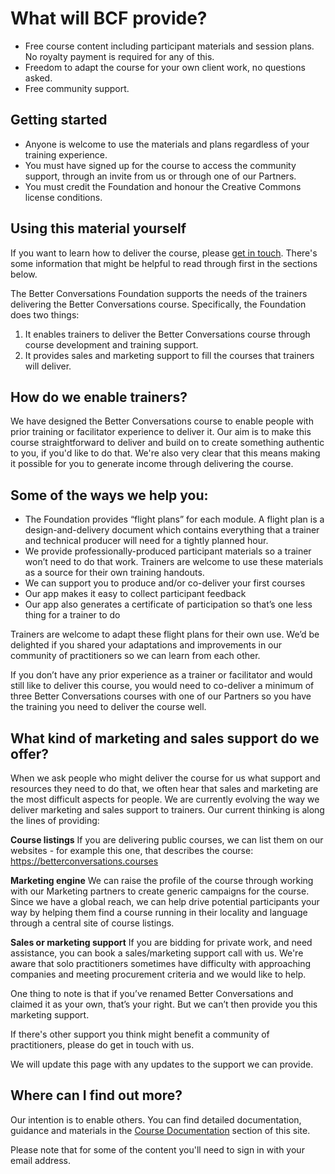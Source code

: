 # What will BCF provide?

- Free course content including participant materials and session plans. 
  No royalty payment is required for any of this.
- Freedom to adapt the course for your own client work, no questions asked.
- Free community support.

## Getting started

- Anyone is welcome to use the materials and plans regardless of your 
  training experience. 
- You must have signed up for the course to access the community support, 
  through an invite from us or through one of our Partners.
- You must credit the Foundation and honour the Creative Commons license conditions. 

## Using this material yourself


If you want to learn how to deliver the course, please [get in touch](mailto:hello@betterconversations.foundation). There's some information that might be helpful to read through first in the sections below.

The Better Conversations Foundation supports the needs of the trainers delivering the Better Conversations course. Specifically, the Foundation does two things:

1. It enables trainers to deliver the Better Conversations course through course development and training support.
2. It provides sales and marketing support to fill the courses that trainers will deliver.

## How do we enable trainers?

We have designed the Better Conversations course to enable people with prior training or facilitator experience to deliver it. Our aim is to make this course straightforward to deliver and build on to create something authentic to you, if you'd like to do that. We're also very clear that this means making it possible for you to generate income through delivering the course.

## Some of the ways we help you:

- The Foundation provides “flight plans” for each module. A flight plan is a design-and-delivery document which contains everything that a trainer and technical producer will need for a tightly planned hour.
- We provide professionally-produced participant materials so a trainer won’t need to do that work. Trainers are welcome to use these materials as a source for their own training handouts.
- We can support you to produce and/or co-deliver your first courses
- Our app makes it easy to collect participant feedback
- Our app also generates a certificate of participation so that’s one less thing for a trainer to do

Trainers are welcome to adapt these flight plans for their own use. We’d be delighted if you shared your adaptations and improvements in our community of practitioners so we can learn from each other.

If you don’t have any prior experience as a trainer or facilitator and would still like to deliver this course, you would need to co-deliver a minimum of three Better Conversations courses with one of our Partners so you have the training you need to deliver the course well.

## What kind of marketing and sales support do we offer?

When we ask people who might deliver the course for us what support and resources they need to do that, we often hear that sales and marketing are the most difficult aspects for people. We are currently evolving the way we deliver marketing and sales support to trainers. Our current thinking is along the lines of providing:

**Course listings** If you are delivering public courses, we can list them on our websites - for example this one, that describes the course: https://betterconversations.courses

**Marketing engine** We can raise the profile of the course through working with our Marketing partners to create generic campaigns for the course. Since we have a global reach, we can help drive potential participants your way by helping them find a course running in their locality and language through a central site of course listings.

**Sales or marketing support** If you are bidding for private work, and need assistance, you can book a sales/marketing support call with us. We're aware that solo practitioners sometimes have difficulty with approaching companies and meeting procurement criteria and we would like to help.

One thing to note is that if you’ve renamed Better Conversations and claimed it as your own, that’s your right. But we can’t then provide you this marketing support.

If there's other support you think might benefit a community of practitioners, please do get in touch with us.

We will update this page with any updates to the support we can provide.

## Where can I find out more?

Our intention is to enable others. You can find detailed documentation, guidance and materials in the
[Course Documentation](https://betterconversations.foundation/documentation/500-the_course/index.html)
section of this site.

Please note that for some of the content you'll need to sign in with your email address.
